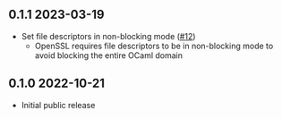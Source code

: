 0.1.1 2023-03-19
--------------

- Set file descriptors in non-blocking mode
  ([#12](https://github.com/anmonteiro/eio-ssl/pull/12))
  - OpenSSL requires file descriptors to be in non-blocking mode to avoid
    blocking the entire OCaml domain

0.1.0 2022-10-21
--------------

- Initial public release
